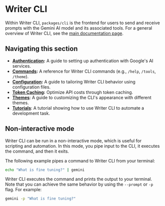 # Writer CLI

Within Writer CLI, `packages/cli` is the frontend for users to send and receive prompts with the Gemini AI model and its associated tools. For a general overview of Writer CLI, see the [main documentation page](../index.md).

## Navigating this section

- **[Authentication](./authentication.md):** A guide to setting up authentication with Google's AI services.
- **[Commands](./commands.md):** A reference for Writer CLI commands (e.g., `/help`, `/tools`, `/theme`).
- **[Configuration](./configuration.md):** A guide to tailoring Writer CLI behavior using configuration files.
- **[Token Caching](./token-caching.md):** Optimize API costs through token caching.
- **[Themes](./themes.md)**: A guide to customizing the CLI's appearance with different themes.
- **[Tutorials](tutorials.md)**: A tutorial showing how to use Writer CLI to automate a development task.

## Non-interactive mode

Writer CLI can be run in a non-interactive mode, which is useful for scripting and automation. In this mode, you pipe input to the CLI, it executes the command, and then it exits.

The following example pipes a command to Writer CLI from your terminal:

```bash
echo "What is fine tuning?" | gemini
```

Writer CLI executes the command and prints the output to your terminal. Note that you can achieve the same behavior by using the `--prompt` or `-p` flag. For example:

```bash
gemini -p "What is fine tuning?"
```
